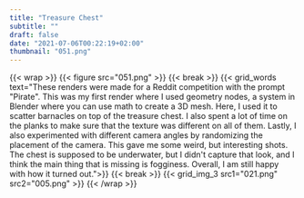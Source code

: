 ```yaml
---
title: "Treasure Chest"
subtitle: ""
draft: false
date: "2021-07-06T00:22:19+02:00"
thumbnail: "051.png"
---
```

{{< wrap >}}
{{< figure src="051.png" >}}
{{< break >}}
{{< grid_words text="These renders were made for a Reddit competition with the prompt \"Pirate\". This was my first render where I used geometry nodes, a system in Blender where you can use math to create a 3D mesh. Here, I used it to scatter barnacles on top of the treasure chest. I also spent a lot of time on the planks to make sure that the texture was different on all of them. Lastly, I also experimented with different camera angles by randomizing the placement of the camera. This gave me some weird, but interesting shots. The chest is supposed to be underwater, but I didn't capture that look, and I think the main thing that is missing is fogginess. Overall, I am still happy with how it turned out.">}}
{{< break >}}
{{< grid_img_3 src1="021.png" src2="005.png" >}}
{{< /wrap >}}